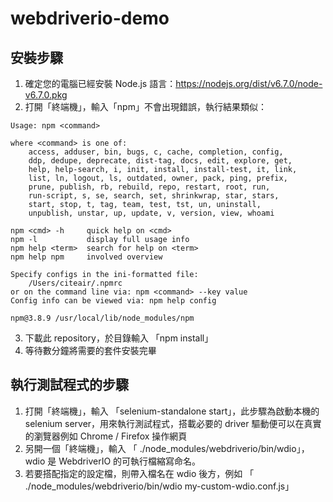 # webdriverio-demo

## 安裝步驟
1. 確定您的電腦已經安裝 Node.js 語言：https://nodejs.org/dist/v6.7.0/node-v6.7.0.pkg
2. 打開「終端機」，輸入「npm」不會出現錯誤，執行結果類似：
```
Usage: npm <command>

where <command> is one of:
    access, adduser, bin, bugs, c, cache, completion, config,
    ddp, dedupe, deprecate, dist-tag, docs, edit, explore, get,
    help, help-search, i, init, install, install-test, it, link,
    list, ln, logout, ls, outdated, owner, pack, ping, prefix,
    prune, publish, rb, rebuild, repo, restart, root, run,
    run-script, s, se, search, set, shrinkwrap, star, stars,
    start, stop, t, tag, team, test, tst, un, uninstall,
    unpublish, unstar, up, update, v, version, view, whoami

npm <cmd> -h     quick help on <cmd>
npm -l           display full usage info
npm help <term>  search for help on <term>
npm help npm     involved overview

Specify configs in the ini-formatted file:
    /Users/citeair/.npmrc
or on the command line via: npm <command> --key value
Config info can be viewed via: npm help config

npm@3.8.9 /usr/local/lib/node_modules/npm
```
3. 下載此 repository，於目錄輸入 「npm install」
4. 等待數分鐘將需要的套件安裝完畢

## 執行測試程式的步驟
1. 打開「終端機」，輸入 「selenium-standalone start」，此步驟為啟動本機的 selenium server，用來執行測試程式，搭載必要的 driver 驅動便可以在真實的瀏覽器例如 Chrome / Firefox 操作網頁
2. 另開一個「終端機」，輸入 「 ./node_modules/webdriverio/bin/wdio」，wdio 是 WebdriverIO 的可執行檔縮寫命名。
3. 若要搭配指定的設定檔，則帶入檔名在 wdio 後方，例如 「 ./node_modules/webdriverio/bin/wdio my-custom-wdio.conf.js」 
